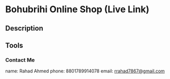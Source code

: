# Bohubrihi Online Shop (Live Link)

## Description

## Tools

### Contact Me
name: Rahad Ahmed
phone: 8801789914078
email: rrahad7867@gmail.com


